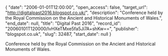 {
  "date": "2006-01-01T12:00:00", 
  "open_access": false, 
  "target_url": "http://digitalpast2016.blogspot.co.uk/", 
  "description": "Conference held by the Royal Commission on the Ancient and Historical Monuments of Wales.", 
  "end_date": null, 
  "title": "Digital Past 2016", 
  "record_id": "20060101T120000/lvHXeTMxe5fa5Ji7A+shKw==", 
  "publisher": "blogspot.co.uk", 
  "slug": 32487, 
  "start_date": null
}

Conference held by the Royal Commission on the Ancient and Historical Monuments of Wales.
